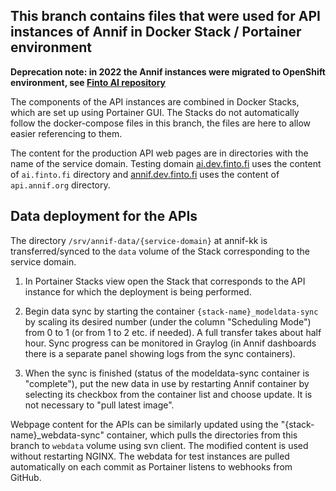 ## This branch contains files that were used for API instances of Annif in Docker Stack / Portainer environment

**Deprecation note: in 2022 the Annif instances were migrated to OpenShift environment, see [Finto AI repository](https://github.com/NatLibFi/FintoAI)**

The components of the API instances are combined in Docker Stacks, which are set up using Portainer GUI. 
The Stacks do not automatically follow the docker-compose files in this branch, the files are here to allow easier referencing to them. 

The content for the production API web pages are in directories with the name of the service domain. 
Testing domain [ai.dev.finto.fi](https://ai.dev.finto.fi) uses the content of `ai.finto.fi` directory and [annif.dev.finto.fi](https://annif.dev.finto.fi) uses the content of `api.annif.org` directory.


## Data deployment for the APIs

The directory `/srv/annif-data/{service-domain}` at annif-kk is transferred/synced to the `data` volume of the Stack corresponding to the service domain. 

1. In Portainer Stacks view open the Stack that corresponds to the API instance for which the deployment is being performed.
  
2. Begin data sync by starting the container `{stack-name}_modeldata-sync` by scaling its desired number (under the column "Scheduling Mode") from 0 to 1 (or from 1 to 2 etc. if needed). A full transfer takes about half hour. Sync progress can be monitored in Graylog (in Annif dashboards there is a separate panel showing logs from the sync containers).

3. When the sync is finished (status of the modeldata-sync container is "complete"), put the new data in use by restarting Annif container by selecting its checkbox from the container list and choose update. It is not necessary to "pull latest image".


Webpage content for the APIs can be similarly updated using the "{stack-name}_webdata-sync" container, which pulls the directories from this branch to `webdata` volume using svn client. The modified content is used without restarting NGINX. The webdata for test instances are pulled automatically on each commit as Portainer listens to webhooks from GitHub.

